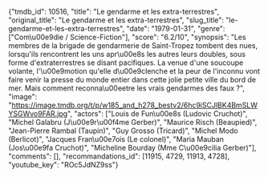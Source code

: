 {"tmdb_id": 10516, "title": "Le gendarme et les extra-terrestres", "original_title": "Le gendarme et les extra-terrestres", "slug_title": "le-gendarme-et-les-extra-terrestres", "date": "1979-01-31", "genre": ["Com\u00e9die / Science-Fiction"], "score": "6.2/10", "synopsis": "Les membres de la brigade de gendarmerie de Saint-Tropez tombent des nues, lorsqu'ils rencontrent les uns apr\u00e8s les autres leurs doubles, sous forme d'extraterrestres se disant pacifiques. La venue d'une soucoupe volante, l'\u00e9motion qu'elle d\u00e9clenche et la peur de l'inconnu vont faire venir la presse du monde entier dans cette jolie petite ville du bord de mer. Mais comment reconna\u00eetre les vrais gendarmes des faux ?", "image": "https://image.tmdb.org/t/p/w185_and_h278_bestv2/6hc9iSCJlBK4BmSLWYSGWvo9FAR.jpg", "actors": ["Louis de Fun\u00e8s (Ludovic Cruchot)", "Michel Galabru (J\u00e9r\u00f4me Gerber)", "Maurice Risch (Beaupied)", "Jean-Pierre Rambal (Taupin)", "Guy Grosso (Tricard)", "Michel Modo (Berlicot)", "Jacques Fran\u00e7ois (Le colonel)", "Maria Mauban (Jos\u00e9fa Cruchot)", "Micheline Bourday (Mme C\u00e9cilia Gerber)"], "comments": [], "recommandations_id": [11915, 4729, 11913, 4728], "youtube_key": "ROc5JdNZ9ss"}